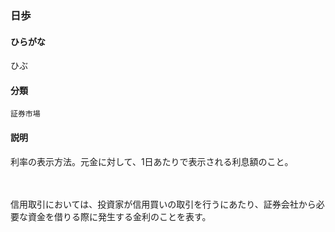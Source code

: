 <div style="display:none;">

## [あ行](securities-terms?id=あ行)
## [か行](securities-terms?id=か行)
## [さ行](securities-terms?id=さ行)
## [た行](securities-terms?id=た行)
## [な行](securities-terms?id=な行)
## [は行](securities-terms?id=は行)

</div>

### 日歩

#### ひらがな

ひぶ

#### 分類

`証券市場`

#### 説明

利率の表示方法。元金に対して、1日あたりで表示される利息額のこと。
　　　　　　
信用取引においては、投資家が信用買いの取引を行うにあたり、証券会社から必要な資金を借りる際に発生する金利のことを表す。

<div style="display:none;">

## [ま行](securities-terms?id=ま行)
## [や行](securities-terms?id=や行)
## [ら行](securities-terms?id=ら行)
## [わ行](securities-terms?id=わ行)
## [英数字・記号](securities-terms?id=英数字・記号)

</div>

